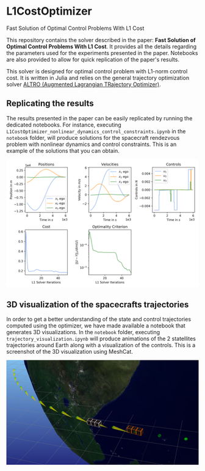 # L1CostOptimizer
Fast Solution of Optimal Control Problems With L1 Cost

This repository contains the solver described in the paper: **Fast Solution of Optimal Control Problems With L1 Cost**. It provides all the details regarding the parameters used for the experiments presented in the paper. Notebooks are also provided to allow for quick replication of the paper's results.

This solver is designed for optimal control problem with L1-norm control cost. It is written in Julia and relies on the general trajectory optimization solver [ALTRO (Augmented Lagrangian TRajectory Optimizer)](https://rexlab.stanford.edu/papers/altro-iros.pdf). 

## Replicating the results
The results presented in the paper can be easily replicated by running the dedicated notebooks. For instance, executing `L1CostOptimizer_nonlinear_dynamics_control_constraints.ipynb` in the `notebook` folder, will produce solutions for the spacecraft rendezvous problem with nonlinear dynamics and control constraints. This is an example of the solutions that you can obtain.

![alt text](https://raw.githubusercontent.com/RoboticExplorationLab/L1CostOptimizer.jl/master/readme/constrained_nonlinear_dynamics.png?token=AJJ5BNDZFOLKZSVBU4DROYS5KIIYI)

## 3D visualization of the spacecrafts trajectories
In order to get a better understanding of the state and control trajectories computed using the optimizer, we have made available a notebook that generates 3D visualizations. In the `notebook` folder, executing `trajectory_visualization.ipynb` will produce animations of the 2 statellites trajectories around Earth along with a visualization of the controls. This is a screenshot of the 3D visualization using MeshCat.

![alt text](https://raw.githubusercontent.com/RoboticExplorationLab/L1CostOptimizer.jl/master/readme/visualization_rendezvous.png?token=AJJ5BNHPFBKRNGXTJ7OUYL25KIISE)



